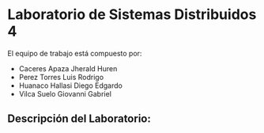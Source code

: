 # Laboratorio de Sistemas Distribuidos 4

El equipo de trabajo está compuesto por:

- Caceres Apaza Jherald Huren 
- Perez Torres Luis Rodrigo
- Huanaco Hallasi Diego Edgardo
- Vilca Suelo Giovanni Gabriel 

## Descripción del Laboratorio:

